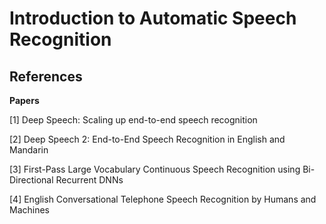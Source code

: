Introduction to Automatic Speech Recognition
============================================

## References

**Papers**

[1] Deep Speech: Scaling up end-to-end speech recognition

[2] Deep Speech 2: End-to-End Speech Recognition in English and Mandarin

[3] First-Pass Large Vocabulary Continuous Speech Recognition using Bi-Directional Recurrent DNNs

[4] English Conversational Telephone Speech Recognition by Humans and Machines
